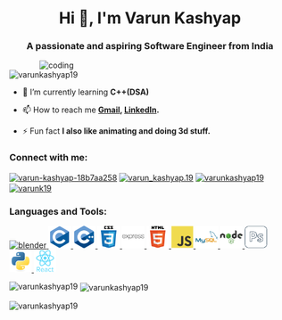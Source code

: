 <h1 align="center">Hi 👋, I'm Varun Kashyap</h1>
<h3 align="center">A passionate and aspiring Software Engineer from India</h3>

<img align="right" alt="coding" width="450px" src="https://user-images.githubusercontent.com/55389276/140866485-8fb1c876-9a8f-4d6a-98dc-08c4981eaf70.gif">

<p align="left"> <img src="https://komarev.com/ghpvc/?username=varunkashyap19&label=Profile%20views&color=0e75b6&style=flat" alt="varunkashyap19" /> </p>

- 🌱 I’m currently learning **C++(DSA)**

- 📫 How to reach me **<a href="kashyapvarun2003@gmail.com">Gmail</a>, <a href="https://www.linkedin.com/in/varun-kashyap-18b7aa258/">LinkedIn</a>.**

- ⚡ Fun fact **I also like animating and doing 3d stuff.**

<h3 align="left">Connect with me:</h3>
<p align="left">
<a href="https://linkedin.com/in/varun-kashyap-18b7aa258" target="blank"><img align="center" src="https://raw.githubusercontent.com/rahuldkjain/github-profile-readme-generator/master/src/images/icons/Social/linked-in-alt.svg" alt="varun-kashyap-18b7aa258" height="30" width="40" /></a>
<a href="https://instagram.com/varun_kashyap.19" target="blank"><img align="center" src="https://raw.githubusercontent.com/rahuldkjain/github-profile-readme-generator/master/src/images/icons/Social/instagram.svg" alt="varun_kashyap.19" height="30" width="40" /></a>
<a href="https://www.codechef.com/users/varunkashyap19" target="blank"><img align="center" src="https://cdn.jsdelivr.net/npm/simple-icons@3.1.0/icons/codechef.svg" alt="varunkashyap19" height="30" width="40" /></a>
<a href="https://codeforces.com/profile/varunk19" target="blank"><img align="center" src="https://raw.githubusercontent.com/rahuldkjain/github-profile-readme-generator/master/src/images/icons/Social/codeforces.svg" alt="varunk19" height="30" width="40" /></a>
</p>

<h3 align="left">Languages and Tools:</h3>
<p align="left"> <a href="https://www.blender.org/" target="_blank" rel="noreferrer"> <img src="https://download.blender.org/branding/community/blender_community_badge_white.svg" alt="blender" width="40" height="40"/> </a> <a href="https://www.cprogramming.com/" target="_blank" rel="noreferrer"> <img src="https://raw.githubusercontent.com/devicons/devicon/master/icons/c/c-original.svg" alt="c" width="40" height="40"/> </a> <a href="https://www.w3schools.com/cpp/" target="_blank" rel="noreferrer"> <img src="https://raw.githubusercontent.com/devicons/devicon/master/icons/cplusplus/cplusplus-original.svg" alt="cplusplus" width="40" height="40"/> </a> <a href="https://www.w3schools.com/css/" target="_blank" rel="noreferrer"> <img src="https://raw.githubusercontent.com/devicons/devicon/master/icons/css3/css3-original-wordmark.svg" alt="css3" width="40" height="40"/> </a> <a href="https://expressjs.com" target="_blank" rel="noreferrer"> <img src="https://raw.githubusercontent.com/devicons/devicon/master/icons/express/express-original-wordmark.svg" alt="express" width="40" height="40"/> </a> <a href="https://www.w3.org/html/" target="_blank" rel="noreferrer"> <img src="https://raw.githubusercontent.com/devicons/devicon/master/icons/html5/html5-original-wordmark.svg" alt="html5" width="40" height="40"/> </a> <a href="https://developer.mozilla.org/en-US/docs/Web/JavaScript" target="_blank" rel="noreferrer"> <img src="https://raw.githubusercontent.com/devicons/devicon/master/icons/javascript/javascript-original.svg" alt="javascript" width="40" height="40"/> </a> <a href="https://www.mysql.com/" target="_blank" rel="noreferrer"> <img src="https://raw.githubusercontent.com/devicons/devicon/master/icons/mysql/mysql-original-wordmark.svg" alt="mysql" width="40" height="40"/> </a> <a href="https://nodejs.org" target="_blank" rel="noreferrer"> <img src="https://raw.githubusercontent.com/devicons/devicon/master/icons/nodejs/nodejs-original-wordmark.svg" alt="nodejs" width="40" height="40"/> </a> <a href="https://www.photoshop.com/en" target="_blank" rel="noreferrer"> <img src="https://raw.githubusercontent.com/devicons/devicon/master/icons/photoshop/photoshop-line.svg" alt="photoshop" width="40" height="40"/> </a> <a href="https://www.python.org" target="_blank" rel="noreferrer"> <img src="https://raw.githubusercontent.com/devicons/devicon/master/icons/python/python-original.svg" alt="python" width="40" height="40"/> </a> <a href="https://reactjs.org/" target="_blank" rel="noreferrer"> <img src="https://raw.githubusercontent.com/devicons/devicon/master/icons/react/react-original-wordmark.svg" alt="react" width="40" height="40"/> </a> </p>

<p><img align="left" src="https://github-readme-stats.vercel.app/api/top-langs?username=varunkashyap19&show_icons=true&locale=en&layout=compact" alt="varunkashyap19" /></p>

<p>&nbsp;<img align="center" src="https://github-readme-stats.vercel.app/api?username=varunkashyap19&show_icons=true&locale=en" alt="varunkashyap19" /></p>

<p><img align="center" src="https://github-readme-streak-stats.herokuapp.com/?user=varunkashyap19&" alt="varunkashyap19" /></p>
